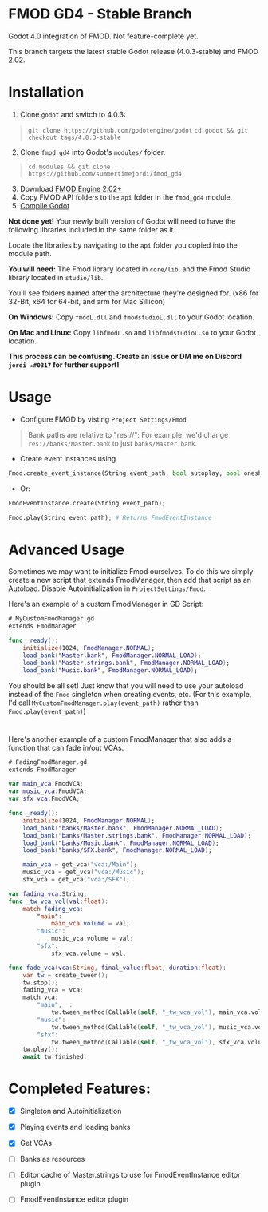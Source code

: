 # FMOD GD4 - Stable Branch
Godot 4.0 integration of FMOD. Not feature-complete yet.

This branch targets the latest stable Godot release (4.0.3-stable) and FMOD 2.02.

# Installation
1. Clone `godot` and switch to 4.0.3:
> `git clone https://github.com/godotengine/godot`
> `cd godot && git checkout tags/4.0.3-stable`
2. Clone `fmod_gd4` into Godot's `modules/` folder.
> `cd modules && git clone https://github.com/summertimejordi/fmod_gd4`
3. Download [FMOD Engine 2.02+](https://www.fmod.com/download#FMOD%20Engine-select)
4. Copy FMOD API folders to the `api` folder in the `fmod_gd4` module.
5. [Compile Godot](https://docs.godotengine.org/en/stable/development/compiling/introduction_to_the_buildsystem.html?highlight=compile)

**Not done yet!**
Your newly built version of Godot will need to have the following libraries included in the same folder as it.

Locate the libraries by navigating to the `api` folder you copied into the module path.

**You will need:**
		The Fmod library located in `core/lib`, and the Fmod Studio library located in `studio/lib`.

You'll see folders named after the architecture they're designed for. (x86 for 32-Bit, x64 for 64-bit, and arm for Mac Sillicon)

**On Windows:**
	Copy `fmodL.dll` and `fmodstudioL.dll` to your Godot location.

**On Mac and Linux:**
	Copy `libfmodL.so` and `libfmodstudioL.so` to your Godot location.

**This process can be confusing. Create an issue or DM me on Discord `jordi ★#0317` for further support!**

# Usage
* Configure FMOD by visting `Project Settings/Fmod`
> Bank paths are relative to "res://": For example: we'd change `res://banks/Master.bank` to just `banks/Master.bank`.
* Create event instances using
```py
Fmod.create_event_instance(String event_path, bool autoplay, bool oneshot); # Returns FmodEventInstance
```
* Or:
```py
FmodEventInstance.create(String event_path);
```
```py
Fmod.play(String event_path); # Returns FmodEventInstance
```

# Advanced Usage
Sometimes we may want to initialize Fmod ourselves.
To do this we simply create a new script that extends FmodManager, then add that script as an Autoload. Disable Autoinitialization in `ProjectSettings/Fmod`.

Here's an example of a custom FmodManager in GD Script:
```swift
# MyCustomFmodManager.gd
extends FmodManager

func _ready():
	initialize(1024, FmodManager.NORMAL);
	load_bank("Master.bank", FmodManager.NORMAL_LOAD);
	load_bank("Master.strings.bank", FmodManager.NORMAL_LOAD);
	load_bank("Music.bank", FmodManager.NORMAL_LOAD);
```
You should be all set! Just know that you will need to use your autoload instead of the `Fmod` singleton when creating events, etc. (For this example, I'd call `MyCustomFmodManager.play(event_path)` rather than `Fmod.play(event_path)`)
#
Here's another example of a custom FmodManager that also adds a function that can fade in/out VCAs.
```swift
# FadingFmodManager.gd
extends FmodManager

var main_vca:FmodVCA;
var music_vca:FmodVCA;
var sfx_vca:FmodVCA;

func _ready():
	initialize(1024, FmodManager.NORMAL);
	load_bank("banks/Master.bank", FmodManager.NORMAL_LOAD);
	load_bank("banks/Master.strings.bank", FmodManager.NORMAL_LOAD);
	load_bank("banks/Music.bank", FmodManager.NORMAL_LOAD);
	load_bank("banks/SFX.bank", FmodManager.NORMAL_LOAD);

	main_vca = get_vca("vca:/Main");
	music_vca = get_vca("vca:/Music");
	sfx_vca = get_vca("vca:/SFX");

var fading_vca:String;
func _tw_vca_vol(val:float):
	match fading_vca:
		"main":
			main_vca.volume = val;
		"music":
			music_vca.volume = val;
		"sfx":
			sfx_vca.volume = val;

func fade_vca(vca:String, final_value:float, duration:float):
	var tw = create_tween();
	tw.stop();
	fading_vca = vca;
	match vca:
		"main", _:
			tw.tween_method(Callable(self, "_tw_vca_vol"), main_vca.volume, final_value, duration);
		"music":
			tw.tween_method(Callable(self, "_tw_vca_vol"), music_vca.volume, final_value, duration);
		"sfx":
			tw.tween_method(Callable(self, "_tw_vca_vol"), sfx_vca.volume, final_value, duration);
	tw.play();
	await tw.finished;
```


# Completed Features:
- [x] Singleton and Autoinitialization
- [x] Playing events and loading banks
- [x] Get VCAs
- [ ] Banks as resources
- [ ] Editor cache of Master.strings to use for FmodEventInstance editor plugin
- [ ] FmodEventInstance editor plugin

